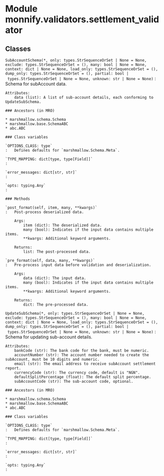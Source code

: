 Module monnify.validators.settlement_validator
==============================================

Classes
-------

`SubAccountSchema(*, only: types.StrSequenceOrSet | None = None, exclude: types.StrSequenceOrSet = (), many: bool | None = None, context: dict | None = None, load_only: types.StrSequenceOrSet = (), dump_only: types.StrSequenceOrSet = (), partial: bool | types.StrSequenceOrSet | None = None, unknown: str | None = None)`
:   Schema for subAccount data.
    
    Attributes:
        data (list): A list of sub-account details, each conforming to UpdateSubSchema.

    ### Ancestors (in MRO)

    * marshmallow.schema.Schema
    * marshmallow.base.SchemaABC
    * abc.ABC

    ### Class variables

    `OPTIONS_CLASS: type`
    :   Defines defaults for `marshmallow.Schema.Meta`.

    `TYPE_MAPPING: dict[type, type[Field]]`
    :

    `error_messages: dict[str, str]`
    :

    `opts: typing.Any`
    :

    ### Methods

    `post_format(self, item, many, **kwargs)`
    :   Post-process deserialized data.
        
        Args:
            item (dict): The deserialized data.
            many (bool): Indicates if the input data contains multiple items.
            **kwargs: Additional keyword arguments.
        
        Returns:
            list: The post-processed data.

    `pre_format(self, data, many, **kwargs)`
    :   Pre-process input data before validation and deserialization.
        
        Args:
            data (dict): The input data.
            many (bool): Indicates if the input data contains multiple items.
            **kwargs: Additional keyword arguments.
        
        Returns:
            dict: The pre-processed data.

`UpdateSubSchema(*, only: types.StrSequenceOrSet | None = None, exclude: types.StrSequenceOrSet = (), many: bool | None = None, context: dict | None = None, load_only: types.StrSequenceOrSet = (), dump_only: types.StrSequenceOrSet = (), partial: bool | types.StrSequenceOrSet | None = None, unknown: str | None = None)`
:   Schema for updating sub-account details.
    
    Attributes:
        bankCode (str): The bank code for the bank, must be numeric.
        accountNumber (str): The account number needed to create the subAccount, must be 10 digits and numeric.
        email (str): The email address to receive subAccount settlement report.
        currencyCode (str): The currency code, default is "NGN".
        defaultSplitPercentage (float): The default split percentage.
        subAccountCode (str): The sub-account code, optional.

    ### Ancestors (in MRO)

    * marshmallow.schema.Schema
    * marshmallow.base.SchemaABC
    * abc.ABC

    ### Class variables

    `OPTIONS_CLASS: type`
    :   Defines defaults for `marshmallow.Schema.Meta`.

    `TYPE_MAPPING: dict[type, type[Field]]`
    :

    `error_messages: dict[str, str]`
    :

    `opts: typing.Any`
    :